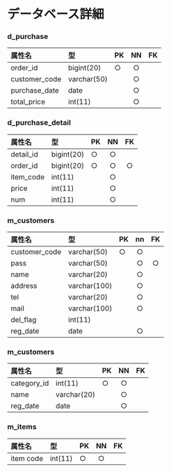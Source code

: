 # データベース詳細



### d_purchase
|属性名|型|PK|NN|FK|
|:---|:---|:---|:---:|:----:|
|order_id|bigint(20)|○|○||
|customer_code|varchar(50)||○||
|purchase_date|date||○||
|total_price|int(11)||○||

### d_purchase_detail
|属性名|型|PK|NN|FK|
|:---|:---|:---|:---:|:----:|
|detail_id|bigint(20)|○|○||
|order_id|bigint(20)|○|○|○|
|item_code|int(11)||○||
|price|int(11)||○||
|num|int(11)||○||


### m_customers
|属性名|型|PK|nn|FK|
|:---|:---|:---|:---:|:----:|
|customer_code|varchar(50)|○|○||
|pass|varchar(50)||○|○|
|name|varchar(20)||○||
|address|varchar(100)||○||
|tel|varchar(20)||○||
|mail|varchar(100)||○||
|del_flag|int(11)||||
|reg_date|date||○||

### m_customers
|属性名|型|PK|NN|FK|
|:---|:---|:---|:---:|:----:|
|category_id|int(11)|○|○||
|name|varchar(20)||○||
|reg_date|date||○||


### m_items
|属性名|型|PK|NN|FK|
|:---|:---|:---|:---:|:----:|
|item code|int(11)|○|○||


